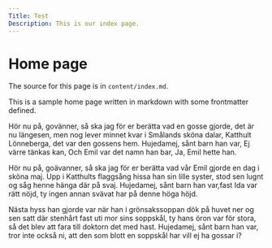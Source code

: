 ```yaml
---
Title: Test
Description: This is our index page.
---
```


Home page
==========================

The source for this page is in `content/index.md`.

This is a sample home page written in markdown with some frontmatter defined.
<p class="old-fashioned">
Hör nu på, govänner, så ska jag för er berätta vad en gosse gjorde, det är nu längesen, men nog lever minnet kvar i Smålands sköna dalar, Katthult Lönneberga, det var den gossens hem. Hujedamej, sånt barn han var, Ej värre tänkas kan, Och Emil var det namn han bar, Ja, Emil hette han.
</p>

<p class="modern">
Hör nu på, goävanner, så ska jag för er berätta vad vår Emil gjorde en dag i sköna maj. Upp i Katthults flaggsång hissa han sin lille syster, stod sen lugnt og såg henne hänga där på svaj. Hujedamej, sånt barn han var,fast Ida var rätt nöjd, ty ingen annan svävat har på denne höga höjd.
</p>

<p class="worst-ever">
Nästa hyss han gjorde var när han i grönsakssoppan dök på huvet ner og sen satt där stenhårt fast uti mor sins soppskål, ty hans öron var för stora, så det blev att fara till doktorn det med hast. Hujedamej, sånt barn han var, tror inte också ni, att den som blott en soppskål har vill ej ha gossar i?
</p>